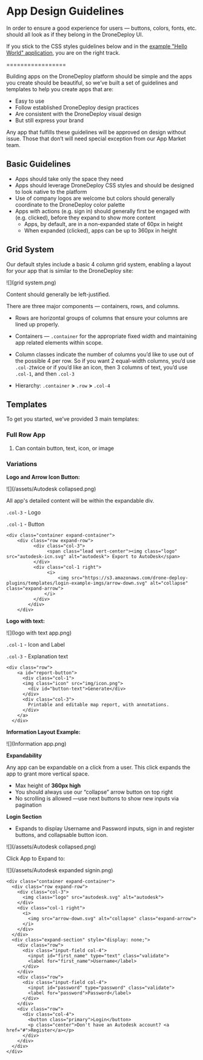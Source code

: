 # App Design Guidelines

In order to ensure a good experience for users — buttons, colors, fonts, etc. should all look as if they belong in the DroneDeploy UI.

If you stick to the CSS styles guidelines below and in the [example "Hello World" application](https://s3.amazonaws.com/drone-deploy-plugins/templates/dronedeploy-app-hello-world.zip), you are on the right track.

=================

Building apps on the DroneDeploy platform should be simple and the apps you create should be beautiful, so we’ve built a set of guidelines and templates to help you create apps that are:

* Easy to use
* Follow established DroneDeploy design practices
* Are consistent with the DroneDeploy visual design
* But still express your brand

Any app that fulfills these guidelines will be approved on design without issue. Those that don’t will need special exception from our App Market team.

## Basic Guidelines

* Apps should take only the space they need
* Apps should leverage DroneDeploy CSS styles and should be designed to look native to the platform
* Use of company logos are welcome but colors should generally coordinate to the DroneDeploy color palette
* Apps with actions \(e.g. sign in\) should generally first be engaged with \(e.g. clicked\), before they expand to show more content
  * Apps, by default, are in a non-expanded state of 60px in height
  * When expanded \(clicked\), apps can be up to 360px in height

## Grid System

Our default styles include a basic 4 column grid system, enabling a layout for your app that is similar to the DroneDeploy site:

![](grid system.png)

Content should generally be left-justified.

There are three major components — containers, rows, and columns.

* Rows are horizontal groups of columns that ensure your columns are lined up properly.

* Containers — `.container` for the appropriate fixed width and maintaining app related elements within scope.

* Column classes indicate the number of columns you’d like to use out of the possible 4 per row. So if you want 2 equal-width columns, you’d use `.col-2`twice or if you’d like an icon, then 3 columns of text, you’d use `.col-1`, and then `.col-3`

* Hierarchy: `.container`  **&gt;** `.row` **&gt;** `.col-4`

## Templates

To get you started, we’ve provided 3 main templates:

### Full Row App

1. Can contain button, text, icon, or image

### Variations

**Logo and Arrow Icon Button:**

![](/assets/Autodesk collapsed.png)

All app's detailed content will be within the expandable div.

`.col-3` - Logo

`.col-1` - Button

```
<div class="container expand-container">
    <div class="row expand-row">
          <div class="col-3">
               <span class="lead vert-center"><img class="logo" src="autodesk-icn.svg" alt="autodesk"> Export to AutoDesk</span>
          </div>
          <div class="col-1 right">
               <i>
                   <img src="https://s3.amazonaws.com/drone-deploy-plugins/templates/login-example-imgs/arrow-down.svg" alt="collapse" class="expand-arrow">
              </i>
          </div>
        </div>
    </div>
```

**Logo with text:**

![](logo with text app.png)

`.col-1` - Icon and Label

`.col-3` - Explanation text

```
<div class="row">
    <a id="report-button">
      <div class="col-1">
      <img class="icon" src="img/icon.png">
        <div id="button-text">Generate</div>
      </div>
      <div class="col-3">
        Printable and editable map report, with annotations.
      </div>
    </a>
  </div>
```

**Information Layout Example:**

![](Information app.png)

**Expandability**

Any app can be expandable on a click from a user. This click expands the app to grant more vertical space.

* Max height of **360px high**
* You should always use our “collapse” arrow button on top right
* No scrolling is allowed —use next buttons to show new inputs via pagination

**Login Section**

* Expands to display Username and Password inputs, sign in and register buttons, and collapsable button icon.

![](/assets/Autodesk collapsed.png)

Click App to Expand to:

![](/assets/Autodesk expanded signin.png)

```
<div class="container expand-container">
  <div class="row expand-row">
    <div class="col-3">
      <img class="logo" src="autodesk.svg" alt="autodesk">
    </div>
    <div class="col-1 right">
      <i>
        <img src="arrow-down.svg" alt="collapse" class="expand-arrow">
      </i>
    </div>
  </div>
  <div class="expand-section" style="display: none;">
    <div class="row">
      <div class="input-field col-4">
        <input id="first_name" type="text" class="validate">
        <label for="first_name">Username</label>
      </div>
    </div>
    <div class="row">
      <div class="input-field col-4">
        <input id="password" type="password" class="validate">
        <label for="password">Password</label>
      </div>
    </div>
    <div class="row">
      <div class="col-4">
        <button class="primary">Login</button>
        <p class="center">Don't have an Autodesk account? <a href="#">Register</a></p>
      </div>
    </div>
  </div>
</div>
```




